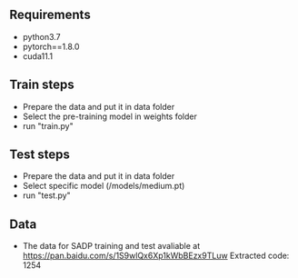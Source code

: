 ## Requirements
* python3.7
* pytorch==1.8.0
* cuda11.1

## Train steps
* Prepare the data and put it in data folder
* Select the pre-training model in weights folder
* run "train.py"

## Test steps
* Prepare the data and put it in data folder
* Select specific model (/models/medium.pt)
* run "test.py"

## Data
* The data for SADP training and test avaliable at https://pan.baidu.com/s/1S9wlQx6Xp1kWbBEzx9TLuw  Extracted code: 1254 
